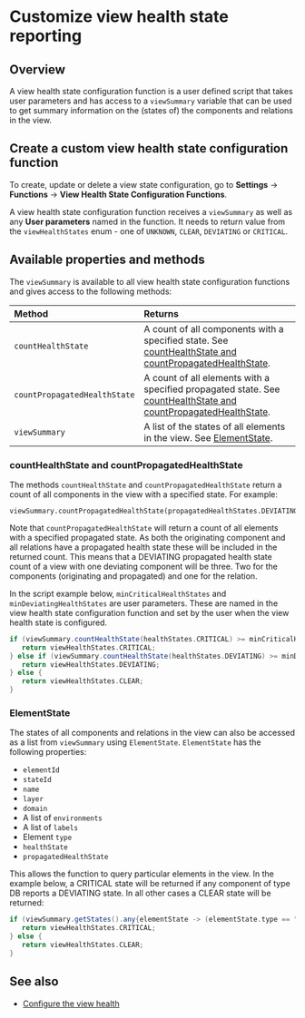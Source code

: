 # Customize view health state reporting

## Overview

A view health state configuration function is a user defined script that takes user parameters and has access to a `viewSummary` variable that can be used to get summary information on the \(states of\) the components and relations in the view.

## Create a custom view health state configuration function

To create, update or delete a view state configuration, go to **Settings** -&gt; **Functions**  -&gt; **View Health State Configuration Functions**.

A view health state configuration function receives a `viewSummary` as well as any **User parameters** named in the function. It needs to return value from the `viewHealthStates` enum - one of `UNKNOWN`, `CLEAR`, `DEVIATING` or `CRITICAL`. 

## Available properties and methods

The `viewSummary` is available to all view health state configuration functions and gives access to the following methods: 

| Method | Returns |
| :---|:---|
| `countHealthState` | A count of all components with a specified state. See [countHealthState and countPropagatedHealthState](#counthealthstate-and-countpropagatedstate). |
| `countPropagatedHealthState` | A count of all elements with a specified propagated state. See [countHealthState and countPropagatedHealthState](#counthealthstate-and-countpropagatedstate). |
| `viewSummary` | A list of the states of all elements in the view. See [ElementState](#elementstate). | 


### countHealthState and countPropagatedHealthState

The methods `countHealthState` and `countPropagatedHealthState` return a count of all components in the view with a specified state. For example:

```
viewSummary.countPropagatedHealthState(propagatedHealthStates.DEVIATING)
```

Note that `countPropagatedHealthState` will return a count of all elements with a specified propagated state. As both the originating component and all relations have a propagated health state these will be included in the returned count. This means that a DEVIATING propagated health state count of a view with one deviating component will be three. Two for the components (originating and propagated) and one for the relation.

In the script example below, `minCriticalHealthStates` and `minDeviatingHealthStates` are user parameters. These are named in the view health state configuration function and set by the user when the view health state is configured.

```groovy
if (viewSummary.countHealthState(healthStates.CRITICAL) >= minCriticalHealthStates) {
   return viewHealthStates.CRITICAL;
} else if (viewSummary.countHealthState(healthStates.DEVIATING) >= minDeviatingHealthStates) {
   return viewHealthStates.DEVIATING;
} else {
   return viewHealthStates.CLEAR;
}
```

### ElementState

The states of all components and relations in the view can also be accessed as a list from `viewSummary` using `ElementState`. `ElementState` has the following properties: 

* `elementId`
* `stateId`
* `name`
* `layer`
* `domain`
*  A list of `environments`
*  A list of `labels`
*  Element `type`
*  `healthState`
*  `propagatedHealthState`
   
This allows the function to query particular elements in the view. In the example below, a CRITICAL state will be returned if any component of type DB reports a DEVIATING state. In all other cases a CLEAR state will be returned:

```groovy
if (viewSummary.getStates().any{elementState -> (elementState.type == "DB") && (elementState.healthState >= healthStates.DEVIATING ) } ) {
   return viewHealthStates.CRITICAL;
} else {
   return viewHealthStates.CLEAR;
}
```

## See also

* [Configure the view health](/use/health-state-and-event-notifications/configure-view-health.md)

